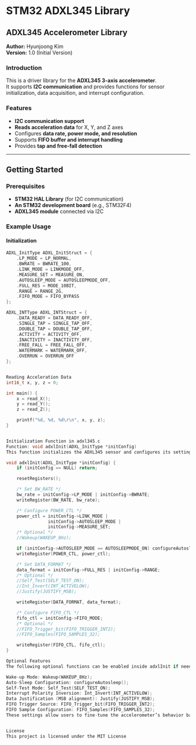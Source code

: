 # STM32 ADXL345 Library

## ADXL345 Accelerometer Library

**Author:** Hyunjoong Kim  
**Version:** 1.0 (Initial Version)  

### Introduction
This is a driver library for the **ADXL345 3-axis accelerometer**.  
It supports **I2C communication** and provides functions for sensor initialization, data acquisition, and interrupt configuration.

### Features
- **I2C communication support**
- **Reads acceleration data** for X, Y, and Z axes
- Configures **data rate, power mode, and resolution**
- Supports **FIFO buffer and interrupt handling**
- Provides **tap and free-fall detection**

---

## Getting Started

### Prerequisites
- **STM32 HAL Library** (for I2C communication)
- **An STM32 development board** (e.g., STM32F4)
- **ADXL345 module** connected via I2C

### Example Usage

#### **Initialization**
```c
ADXL_InitType ADXL_InitStruct = {
    .LP_MODE = LP_NORMAL,
    .BWRATE = BWRATE_100,
    .LINK_MODE = LINKMODE_OFF,
    .MEASURE_SET = MEASURE_ON,
    .AUTOSLEEP_MODE = AUTOSLEEPMODE_OFF,
    .FULL_RES = MODE_10BIT,
    .RANGE = RANGE_2G,
    .FIFO_MODE = FIFO_BYPASS
};

ADXL_INTType ADXL_INTStruct = {
    .DATA_READY = DATA_READY_OFF,
    .SINGLE_TAP = SINGLE_TAP_OFF,
    .DOUBLE_TAP = DOUBLE_TAP_OFF,
    .ACTIVITY = ACTIVITY_OFF,
    .INACTIVITY = INACTIVITY_OFF,
    .FREE_FALL = FREE_FALL_OFF,
    .WATERMARK = WATERMARK_OFF,
    .OVERRUN = OVERRUN_OFF
};


Reading Acceleration Data
int16_t x, y, z = 0;

int main() {
    x = read_X();
    y = read_Y();
    z = read_Z();

    printf("%d, %d, %d\r\n", x, y, z);
}


Initialization Function in adxl345.c
Function: void adxlInit(ADXL_InitType *initConfig)
This function initializes the ADXL345 sensor and configures its settings.

void adxlInit(ADXL_InitType *initConfig) {
    if (initConfig == NULL) return;

    resetRegisters();

    /* Set BW_RATE */
    bw_rate = initConfig->LP_MODE | initConfig->BWRATE;
    writeRegister(BW_RATE, bw_rate);

    /* Configure POWER_CTL */
    power_ctl = initConfig->LINK_MODE |
                initConfig->AUTOSLEEP_MODE |
                initConfig->MEASURE_SET;
    /* Optional */
    //Wakeup(WAKEUP_8Hz);

    if (initConfig->AUTOSLEEP_MODE == AUTOSLEEPMODE_ON) configureAutosleep();
    writeRegister(POWER_CTL, power_ctl);

    /* Set DATA_FORMAT */
    data_format = initConfig->FULL_RES | initConfig->RANGE;
    /* Optional */
    //Self_Test(SELF_TEST_ON);
    //Int_Invert(INT_ACTIVELOW);
    //Justify(JUSTIFY_MSB);

    writeRegister(DATA_FORMAT, data_format);

    /* Configure FIFO_CTL */
    fifo_ctl = initConfig->FIFO_MODE;
    /* Optional */
    //FIFO_Trigger_bit(FIFO_TRIGGER_INT2);
    //FIFO_Samples(FIFO_SAMPLES_32);

    writeRegister(FIFO_CTL, fifo_ctl);
}

Optional Features
The following optional functions can be enabled inside adxlInit if needed:

Wake-up Mode: Wakeup(WAKEUP_8Hz);
Auto-Sleep Configuration: configureAutosleep();
Self-Test Mode: Self_Test(SELF_TEST_ON);
Interrupt Polarity Inversion: Int_Invert(INT_ACTIVELOW);
Data Justification (MSB alignment): Justify(JUSTIFY_MSB);
FIFO Trigger Source: FIFO_Trigger_bit(FIFO_TRIGGER_INT2);
FIFO Sample Configuration: FIFO_Samples(FIFO_SAMPLES_32);
These settings allow users to fine-tune the accelerometer’s behavior based on their requirements.


License
This project is licensed under the MIT License
